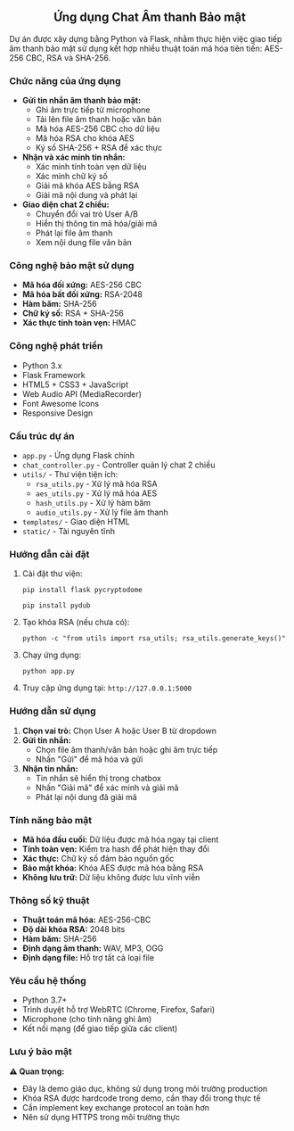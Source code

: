 <h2 align="center">Ứng dụng Chat Âm thanh Bảo mật</h2>
<p>
Dự án được xây dựng bằng Python và Flask, nhằm thực hiện việc giao tiếp âm thanh bảo mật sử dụng kết hợp nhiều thuật toán mã hóa tiên tiến: AES-256 CBC, RSA và SHA-256.
</p>

<h3>Chức năng của ứng dụng</h3>
<ul>
  <li><strong>Gửi tin nhắn âm thanh bảo mật:</strong>
    <ul>
      <li>Ghi âm trực tiếp từ microphone</li>
      <li>Tải lên file âm thanh hoặc văn bản</li>
      <li>Mã hóa AES-256 CBC cho dữ liệu</li>
      <li>Mã hóa RSA cho khóa AES</li>
      <li>Ký số SHA-256 + RSA để xác thực</li>
    </ul>
  </li>
  <li><strong>Nhận và xác minh tin nhắn:</strong>
    <ul>
      <li>Xác minh tính toàn vẹn dữ liệu</li>
      <li>Xác minh chữ ký số</li>
      <li>Giải mã khóa AES bằng RSA</li>
      <li>Giải mã nội dung và phát lại</li>
    </ul>
  </li>
  <li><strong>Giao diện chat 2 chiều:</strong>
    <ul>
      <li>Chuyển đổi vai trò User A/B</li>
      <li>Hiển thị thông tin mã hóa/giải mã</li>
      <li>Phát lại file âm thanh</li>
      <li>Xem nội dung file văn bản</li>
    </ul>
  </li>
</ul>

<h3>Công nghệ bảo mật sử dụng</h3>
<ul>
  <li><strong>Mã hóa đối xứng:</strong> AES-256 CBC</li>
  <li><strong>Mã hóa bất đối xứng:</strong> RSA-2048</li>
  <li><strong>Hàm băm:</strong> SHA-256</li>
  <li><strong>Chữ ký số:</strong> RSA + SHA-256</li>
  <li><strong>Xác thực tính toàn vẹn:</strong> HMAC</li>
</ul>

<h3>Công nghệ phát triển</h3>
<ul>
  <li>Python 3.x</li>
  <li>Flask Framework</li>
  <li>HTML5 + CSS3 + JavaScript</li>
  <li>Web Audio API (MediaRecorder)</li>
  <li>Font Awesome Icons</li>
  <li>Responsive Design</li>
</ul>

<h3>Cấu trúc dự án</h3>
<ul>
  <li><code>app.py</code> - Ứng dụng Flask chính</li>
  <li><code>chat_controller.py</code> - Controller quản lý chat 2 chiều</li>
  <li><code>utils/</code> - Thư viện tiện ích:
    <ul>
      <li><code>rsa_utils.py</code> - Xử lý mã hóa RSA</li>
      <li><code>aes_utils.py</code> - Xử lý mã hóa AES</li>
      <li><code>hash_utils.py</code> - Xử lý hàm băm</li>
      <li><code>audio_utils.py</code> - Xử lý file âm thanh</li>
    </ul>
  </li>
  <li><code>templates/</code> - Giao diện HTML</li>
  <li><code>static/</code> - Tài nguyên tĩnh</li>
</ul>

<h3>Hướng dẫn cài đặt</h3>
<ol>
  <li>Cài đặt thư viện:
    <pre><code>pip install flask pycryptodome</code></pre>
    <pre><code>pip install pydub</code></pre>
  </li>
  <li>Tạo khóa RSA (nếu chưa có):
    <pre><code>python -c "from utils import rsa_utils; rsa_utils.generate_keys()"</code></pre>
  </li>
  <li>Chạy ứng dụng:
    <pre><code>python app.py</code></pre>
  </li>
  <li>Truy cập ứng dụng tại: <code>http://127.0.0.1:5000</code></li>
</ol>

<h3>Hướng dẫn sử dụng</h3>
<ol>
  <li><strong>Chọn vai trò:</strong> Chọn User A hoặc User B từ dropdown</li>
  <li><strong>Gửi tin nhắn:</strong>
    <ul>
      <li>Chọn file âm thanh/văn bản hoặc ghi âm trực tiếp</li>
      <li>Nhấn "Gửi" để mã hóa và gửi</li>
    </ul>
  </li>
  <li><strong>Nhận tin nhắn:</strong>
    <ul>
      <li>Tin nhắn sẽ hiển thị trong chatbox</li>
      <li>Nhấn "Giải mã" để xác minh và giải mã</li>
      <li>Phát lại nội dung đã giải mã</li>
    </ul>
  </li>
</ol>

<h3>Tính năng bảo mật</h3>
<ul>
  <li><strong>Mã hóa đầu cuối:</strong> Dữ liệu được mã hóa ngay tại client</li>
  <li><strong>Tính toàn vẹn:</strong> Kiểm tra hash để phát hiện thay đổi</li>
  <li><strong>Xác thực:</strong> Chữ ký số đảm bảo nguồn gốc</li>
  <li><strong>Bảo mật khóa:</strong> Khóa AES được mã hóa bằng RSA</li>
  <li><strong>Không lưu trữ:</strong> Dữ liệu không được lưu vĩnh viễn</li>
</ul>


<h3>Thông số kỹ thuật</h3>
<ul>
  <li><strong>Thuật toán mã hóa:</strong> AES-256-CBC</li>
  <li><strong>Độ dài khóa RSA:</strong> 2048 bits</li>
  <li><strong>Hàm băm:</strong> SHA-256</li>
  <li><strong>Định dạng âm thanh:</strong> WAV, MP3, OGG</li>
  <li><strong>Định dạng file:</strong> Hỗ trợ tất cả loại file</li>
</ul>

<h3>Yêu cầu hệ thống</h3>
<ul>
  <li>Python 3.7+</li>
  <li>Trình duyệt hỗ trợ WebRTC (Chrome, Firefox, Safari)</li>
  <li>Microphone (cho tính năng ghi âm)</li>
  <li>Kết nối mạng (để giao tiếp giữa các client)</li>
</ul>

<h3>Lưu ý bảo mật</h3>
<p><strong>⚠️ Quan trọng:</strong></p>
<ul>
  <li>Đây là demo giáo dục, không sử dụng trong môi trường production</li>
  <li>Khóa RSA được hardcode trong demo, cần thay đổi trong thực tế</li>
  <li>Cần implement key exchange protocol an toàn hơn</li>
  <li>Nên sử dụng HTTPS trong môi trường thực</li>
</ul>


